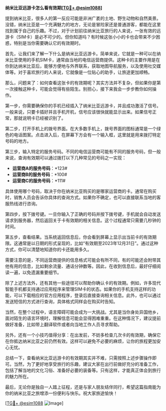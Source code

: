 **纳米比亚远游卡怎么看有效期[[TG💪+ @esim1088](https://t.me/s/esim1088)]**

提到纳米比亚，很多人的第一反应可能是非洲广袤的土地、野生动物和自然美景。没错，纳米比亚是一个充满魅力的地方，无论是冒险家还是普通游客，都能在这里找到属于自己的乐趣。不过，对于计划前往纳米比亚旅行的人来说，一张有效的远游卡（SIM卡）是必不可少的。但你知道吗？有时候这张小小的卡也会带来不少困惑，特别是当你需要确认它的有效期时。

首先，让我们来了解一下什么是纳米比亚远游卡。简单来说，它就是一种可以在纳米比亚使用的手机SIM卡，通常由当地的电信运营商提供。这种卡的主要作用是在你到达纳米比亚后，能够方便地与外界联系，获取地图导航服务，以及使用社交媒体等。对于喜欢旅行的人来说，它就像是一位贴心的助手，让旅途更加顺畅。

那么，问题来了：如何查看这张卡的有效期呢？其实方法并不复杂，但如果你是第一次接触这种卡，可能会觉得有些陌生。别担心，接下来我会一步步教你如何操作。

第一步，你需要确保你的手机已经插入了纳米比亚远游卡，并且成功激活了信号。一般来说，只要卡插好并且手机开机，信号应该很快就能显示出来。如果信号正常，那就说明卡已经被识别了。

第二步，打开手机上的拨号界面。在大多数手机上，拨号界面的图标通常是一个绿色的电话图案。点击进入后，在屏幕下方会有一个输入框，这里就是用来拨打特定号码的地方。

第三步，输入特定的服务号码。不同的电信运营商可能有不同的服务号码，但一般来说，查询有效期可以通过拨打以下几种常见的号码之一实现：

- **运营商A的服务号码**：*123#
- **运营商B的服务号码**：*100#
- **运营商C的服务号码**：*111#

具体使用哪个号码，取决于你在纳米比亚购买的是哪家运营商的卡。通常在购买时，销售人员会告诉你具体的查询方式。如果你不确定，也可以直接联系当地的客服热线进行咨询。

第四步，按下拨号键。一旦你输入了正确的号码并按下拨号键，手机就会自动发送请求到服务器，然后返回关于卡有效期的相关信息。这个过程通常只需要几秒钟的时间。

第五步，查看结果。当系统返回信息后，你会看到屏幕上显示出当前卡的有效期限。这通常是以日期的形式呈现的，比如“有效期至2023年12月31日”。通过这种方式，你可以清楚地知道你的卡还能用多久。

需要注意的是，不同运营商提供的信息格式可能会有所不同，有的可能还会附带其他有用的信息，比如剩余流量、通话分钟数等。因此，在收到信息后，最好仔细阅读一遍，以免遗漏重要细节。

除了上述方法外，还有其他一些途径可以帮助你确认卡的有效期。例如，许多现代智能手机都支持通过应用程序来管理SIM卡的状态。如果你的手机支持这样的功能，可以下载相应的官方应用程序，登录后直接查询相关信息。此外，也可以通过发送短信的方式进行查询，具体格式同样会在购买时告知。

当然，在整个过程中，语言障碍可能会成为一大挑战。尤其是当你身处异国他乡，面对陌生的语言环境时，理解信息可能会显得困难重重。在这种情况下，建议提前做好准备，比如带上翻译软件或者向当地工作人员寻求帮助。

另外，还有一个小技巧值得分享：在出发前，不妨多检查几次卡的有效期，确保它在你抵达纳米比亚之前仍然有效。这样可以避免不必要的麻烦，让你的旅程更加安心无忧。

总结一下，查看纳米比亚远游卡的有效期其实并不难，只需按照上述步骤操作即可。当然，为了更好地享受旅行的乐趣，建议大家在出行前做好充分的准备工作，包括了解当地的文化习俗、准备好必要的装备等。只有这样，才能真正体会到旅行的魅力所在。

最后，无论你是独自一人踏上征程，还是与家人朋友结伴同行，希望这篇指南能为你的纳米比亚之旅增添一份便利与快乐。祝大家旅途愉快！

[[TG💪+ @esim1088](https://t.me/s/esim1088) ![Image](https://i.postimg.cc/4NQfJmqS/Snipaste-2025-05-13-00-14-12.png)]
